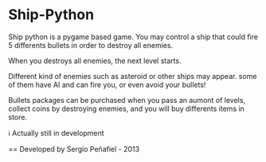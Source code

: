 Ship-Python
====
Ship python is a pygame based game. You may control a ship that could fire 5 differents bullets in order to destroy all enemies.

When you destroys all enemies, the next level starts.

Different kind of enemies such as asteroid or other ships may appear. some of them have AI and can fire you, or even avoid your bullets!

Bullets packages can be purchased when you pass an aumont of levels, collect coins by destroying enemies, and you will buy differents items in store.

:information_source: Actually still in development

==
Developed by Sergio Peñafiel - 2013
